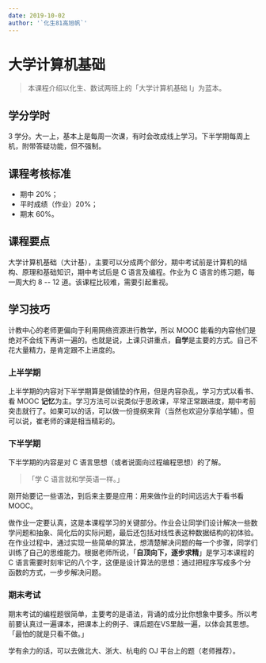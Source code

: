 ```yaml
---
date: 2019-10-02
author: '`化生81高旭帆`'
---
```


# 大学计算机基础

> 本课程介绍以化生、数试两班上的「大学计算机基础 I」为蓝本。

## 学分学时

3 学分。大一上，基本上是每周一次课，有时会改成线上学习。下半学期每周上机，附带答疑功能，但不强制。

## 课程考核标准

- 期中 20%；
- 平时成绩（作业）20%；
- 期末 60%。

## 课程要点

大学计算机基础（大计基），主要可以分成两个部分，期中考试前是计算机的结构、原理和基础知识，期中考试后是 C 语言及编程。作业为 C 语言的练习题，每一周大约 8 -- 12 道。该课程比较难，需要引起重视。

## 学习技巧

计教中心的老师更偏向于利用网络资源进行教学，所以 MOOC 能看的内容他们是绝对不会线下再讲一遍的。也就是说，上课只讲重点，**自学**是主要的方式。自己不花大量精力，是肯定跟不上进度的。

### 上半学期
上半学期的内容对下半学期算是做铺垫的作用，但是内容杂乱，学习方式以看书、看 MOOC **记忆**为主。学习方法可以说类似于思政课，平常正常跟进度，期中考前突击就行了。如果可以的话，可以做一份提纲来背（当然也欢迎分享给学辅）。但可以说，崔老师的课是相当精彩的。

### 下半学期
下半学期的内容是对 C 语言思想（或者说面向过程编程思想）的了解。

> 「学 C 语言就和学英语一样。」

刚开始要记一些语法，到后来主要是应用：用来做作业的时间远远大于看书看 MOOC。

做作业一定要认真，这是本课程学习的关键部分。作业会让同学们设计解决一些数学问题和抽象、简化后的实际问题，最后还包括对线性表这种数据结构的初体验。在作业过程中，通过实现一些简单的算法，想清楚解决问题的每一个步骤，同学们训练了自己的思维能力。根据老师所说，「**自顶向下，逐步求精**」是学习本课程的 C 语言需要时刻牢记的八个字，这便是设计算法的思想：通过把程序写成多个分函数的方式，一步步解决问题。

### 期末考试

期末考试的编程题很简单，主要考的是语法，背诵的成分比你想象中要多。所以考前要认真过一遍课本，把课本上的例子、课后题在VS里敲一遍，以体会其思想。「最怕的就是只看不做。」

学有余力的话，可以去做北大、浙大、杭电的 OJ 平台上的题（老师推荐）。
